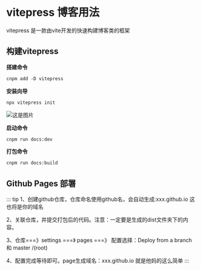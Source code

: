 # vitepress 博客用法

vitepress 是一款由vite开发的快速构建博客类的框架

## 构建vitepress

**搭建命令**
```md
cnpm add -D vitepress
```

**安装向导**
```md
npx vitepress init
```
![这是图片](/Users/apple/Desktop/MyBlog/dosc/.vitepress/public/vitepress_init.png "Magic Gardens")


**启动命令**
```md
cnpm run docs:dev
```

**打包命令**
```md
cnpm run docs:build
```

<!-- **Github 部署** -->
## Github Pages 部署

::: tip
1、创建github仓库，仓库命名使用github名，会自动生成:xxx.github.io 这也将是你的域名

2、关联仓库，并提交打包后的代码。注意：一定要是生成的dist文件夹下的内容。

3、仓库===》settings ===》 pages ===》 配置选择：Deploy from a branch  和 master /(root)

4、配置完成等待即可。page生成域名：xxx.github.io 就是他妈的这么简单
:::